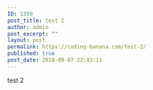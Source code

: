 ```yaml
---
ID: 1359
post_title: test 2
author: admin
post_excerpt: ""
layout: post
permalink: https://coding-banana.com/test-2/
published: true
post_date: 2018-09-07 22:43:11
---
```

test 2